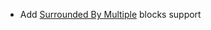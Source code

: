 * Add [Surrounded By Multiple](snippets/snippets-manipulation#multiple-surrounded-by) blocks support 